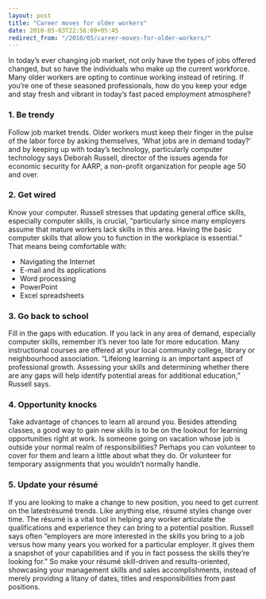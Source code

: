 ```yaml
---
layout: post
title: "Career moves for older workers"
date: 2010-05-03T22:56:09+05:45
redirect_from: "/2010/05/career-moves-for-older-workers/"
---
```


In today’s ever changing job market, not only have the types of jobs offered changed, but so have the individuals who make up the current workforce. Many older workers are opting to continue working instead of retiring. If you’re one of these seasoned professionals, how do you keep your edge and stay fresh and vibrant in today’s fast paced employment atmosphere?

### 1. Be trendy

Follow job market trends. Older workers must keep their finger in the pulse of the labor force by asking themselves, ‘What jobs are in demand today?’ and by keeping up with today’s technology, particularly computer technology says Deborah Russell, director of the issues agenda for economic security for AARP, a non-profit organization for people age 50 and over.

### 2. Get wired

Know your computer. Russell stresses that updating general office skills, especially computer skills, is crucial, “particularly since many employers assume that mature workers lack skills in this area. Having the basic computer skills that allow you to function in the workplace is essential.” That means being comfortable with:

- Navigating the Internet
- E-mail and its applications
- Word processing
- PowerPoint
- Excel spreadsheets

### 3. Go back to school

Fill in the gaps with education. If you lack in any area of demand, especially computer skills, remember it’s never too late for more education. Many instructional courses are offered at your local community college, library or neighbourhood association. “Lifelong learning is an important aspect of professional growth. Assessing your skills and determining whether there are any gaps will help identify potential areas for additional education,” Russell says.

### 4. Opportunity knocks

Take advantage of chances to learn all around you. Besides attending classes, a good way to gain new skills is to be on the lookout for learning opportunities right at work. Is someone going on vacation whose job is outside your normal realm of responsibilities? Perhaps you can volunteer to cover for them and learn a little about what they do. Or volunteer for temporary assignments that you wouldn’t normally handle.

### 5. Update your résumé

If you are looking to make a change to new position, you need to get current on the latestrésumé trends. Like anything else, résumé styles change over time. The résumé is a vital tool in helping any worker articulate the qualifications and experience they can bring to a potential position. Russell says often “employers are more interested in the skills you bring to a job versus how many years you worked for a particular employer. It gives them a snapshot of your capabilities and if you in fact possess the skills they’re looking for.” So make your résumé skill-driven and results-oriented, showcasing your management skills and sales accomplishments, instead of merely providing a litany of dates, titles and responsibilities from past positions.
